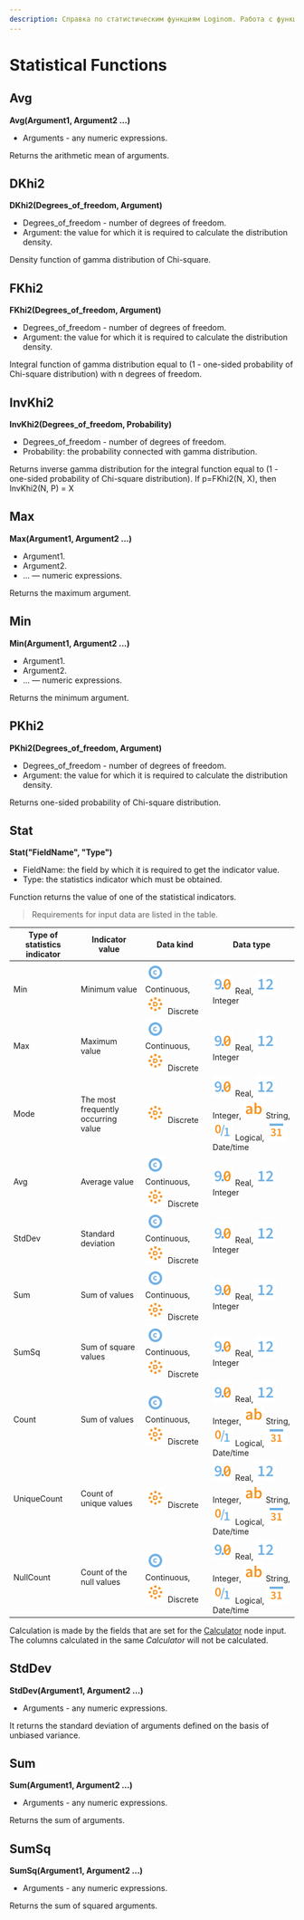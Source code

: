 ```yaml
---
description: Справка по статистическим функциям Loginom. Работа с функциями статистики Avg, DKhi2, FKhi2, InvKhi2, Max, Min, PKhi2, StdDev, Sum, SumSq. Описание функций и используемых аргументов.
---
```

# Statistical Functions

## Avg

**Avg(Argument1, Argument2 ...)**

* Arguments - any numeric expressions.

Returns the arithmetic mean of arguments.

## DKhi2

**DKhi2(Degrees\_of\_freedom, Argument)**

* Degrees\_of\_freedom - number of degrees of freedom.
* Argument: the value for which it is required to calculate the distribution density.

Density function of gamma distribution of Chi-square.

## FKhi2

**FKhi2(Degrees\_of\_freedom, Argument)**

* Degrees\_of\_freedom - number of degrees of freedom.
* Argument: the value for which it is required to calculate the distribution density.

Integral function of gamma distribution equal to (1 - one-sided probability of Chi-square distribution) with n degrees of freedom.

## InvKhi2

**InvKhi2(Degrees\_of\_freedom, Probability)**

* Degrees\_of\_freedom - number of degrees of freedom.
* Probability: the probability connected with gamma distribution.

Returns inverse gamma distribution for the integral function equal to (1 - one-sided probability of Chi-square distribution). If p=FKhi2(N, X), then InvKhi2(N, P) = X

## Max

**Max(Argument1, Argument2 ...)**

* Argument1.
* Argument2.
* ... — numeric expressions.

Returns the maximum argument.

## Min

**Min(Argument1, Argument2 ...)**

* Argument1.
* Argument2.
* ... — numeric expressions.

Returns the minimum argument.

## PKhi2

**PKhi2(Degrees\_of\_freedom, Argument)**

* Degrees\_of\_freedom - number of degrees of freedom.
* Argument: the value for which it is required to calculate the distribution density.

Returns one-sided probability of Chi-square distribution.

## Stat

**Stat("FieldName", "Type")**

* FieldName: the field by which it is required to get the indicator value.
* Type: the statistics indicator which must be obtained.

Function returns the value of one of the statistical indicators.

> Requirements for input data are listed in the table.

| Type of statistics indicator | Indicator value | Data kind | Data type |
| ------------------------- | ------------------- | ---------- | ---------- |
| Min | Minimum value | ![](./../../../images/icons/common/data-types/continuous_default.svg) Continuous, ![](./../../../images/icons/common/data-types/discrete_default.svg) Discrete | ![](./../../../images/icons/common/data-types/float_default.svg) Real, ![](./../../../images/icons/common/data-types/integer_default.svg) Integer |
| Max | Maximum value | ![](./../../../images/icons/common/data-types/continuous_default.svg) Continuous, ![](./../../../images/icons/common/data-types/discrete_default.svg) Discrete | ![](./../../../images/icons/common/data-types/float_default.svg) Real, ![](./../../../images/icons/common/data-types/integer_default.svg) Integer |
| Mode | The most frequently occurring value | ![](./../../../images/icons/common/data-types/discrete_default.svg) Discrete | ![](./../../../images/icons/common/data-types/float_default.svg) Real, ![](./../../../images/icons/common/data-types/integer_default.svg) Integer, ![](./../../../images/icons/common/data-types/string_default.svg) String, ![](./../../../images/icons/common/data-types/boolean_default.svg) Logical, ![](./../../../images/icons/common/data-types/datetime_default.svg) Date/time |
| Avg | Average value | ![](./../../../images/icons/common/data-types/continuous_default.svg) Continuous, ![](./../../../images/icons/common/data-types/discrete_default.svg) Discrete | ![](./../../../images/icons/common/data-types/float_default.svg) Real, ![](./../../../images/icons/common/data-types/integer_default.svg) Integer |
| StdDev | Standard deviation | ![](./../../../images/icons/common/data-types/continuous_default.svg) Continuous, ![](./../../../images/icons/common/data-types/discrete_default.svg) Discrete | ![](./../../../images/icons/common/data-types/float_default.svg) Real, ![](./../../../images/icons/common/data-types/integer_default.svg) Integer |
| Sum | Sum of values | ![](./../../../images/icons/common/data-types/continuous_default.svg) Continuous, ![](./../../../images/icons/common/data-types/discrete_default.svg) Discrete | ![](./../../../images/icons/common/data-types/float_default.svg) Real, ![](./../../../images/icons/common/data-types/integer_default.svg) Integer |
| SumSq | Sum of square values | ![](./../../../images/icons/common/data-types/continuous_default.svg) Continuous, ![](./../../../images/icons/common/data-types/discrete_default.svg) Discrete | ![](./../../../images/icons/common/data-types/float_default.svg) Real, ![](./../../../images/icons/common/data-types/integer_default.svg) Integer |
| Count | Sum of values | ![](./../../../images/icons/common/data-types/continuous_default.svg) Continuous, ![](./../../../images/icons/common/data-types/discrete_default.svg) Discrete | ![](./../../../images/icons/common/data-types/float_default.svg) Real, ![](./../../../images/icons/common/data-types/integer_default.svg) Integer, ![](./../../../images/icons/common/data-types/string_default.svg) String, ![](./../../../images/icons/common/data-types/boolean_default.svg) Logical, ![](./../../../images/icons/common/data-types/datetime_default.svg) Date/time |
| UniqueCount | Count of unique values | ![](./../../../images/icons/common/data-types/discrete_default.svg) Discrete | ![](./../../../images/icons/common/data-types/float_default.svg) Real, ![](./../../../images/icons/common/data-types/integer_default.svg) Integer, ![](./../../../images/icons/common/data-types/string_default.svg) String, ![](./../../../images/icons/common/data-types/boolean_default.svg) Logical, ![](./../../../images/icons/common/data-types/datetime_default.svg) Date/time |
| NullCount | Count of the null values | ![](./../../../images/icons/common/data-types/continuous_default.svg) Continuous, ![](./../../../images/icons/common/data-types/discrete_default.svg) Discrete | ![](./../../../images/icons/common/data-types/float_default.svg) Real, ![](./../../../images/icons/common/data-types/integer_default.svg) Integer, ![](./../../../images/icons/common/data-types/string_default.svg) String, ![](./../../../images/icons/common/data-types/boolean_default.svg) Logical, ![](./../../../images/icons/common/data-types/datetime_default.svg) Date/time |

Calculation is made by the fields that are set for the [Calculator](https://help.loginom.ru/userguide/processors/transformation/calc/) node input. The columns calculated in the same *Calculator* will not be calculated.

## StdDev

**StdDev(Argument1, Argument2 ...)**

* Arguments - any numeric expressions.

It returns the standard deviation of arguments defined on the basis of unbiased variance.

## Sum

**Sum(Argument1, Argument2 ...)**

* Arguments - any numeric expressions.

Returns the sum of arguments.

## SumSq

**SumSq(Argument1, Argument2 ...)**

* Arguments - any numeric expressions.

Returns the sum of squared arguments.
